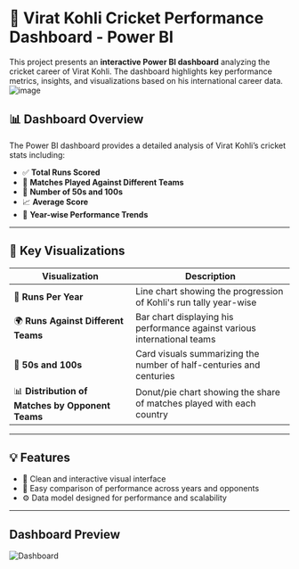 # 🏏 Virat Kohli Cricket Performance Dashboard - Power BI

This project presents an **interactive Power BI dashboard** analyzing the cricket career of Virat Kohli. The dashboard highlights key performance metrics, insights, and visualizations based on his international career data.
![image](https://github.com/user-attachments/assets/533af917-f76b-4974-b0dd-d7f19f0c74a8)


## 📊 Dashboard Overview

The Power BI dashboard provides a detailed analysis of Virat Kohli’s cricket stats including:

- ✅ **Total Runs Scored**
- 🏏 **Matches Played Against Different Teams**
- 💯 **Number of 50s and 100s**
- 📈 **Average Score**
- 📅 **Year-wise Performance Trends**

---

## 📌 Key Visualizations

| Visualization | Description |
|---------------|-------------|
| 📆 **Runs Per Year** | Line chart showing the progression of Kohli's run tally year-wise |
| 🌍 **Runs Against Different Teams** | Bar chart displaying his performance against various international teams |
| 🧮 **50s and 100s** | Card visuals summarizing the number of half-centuries and centuries |
| 📊 **Distribution of Matches by Opponent Teams** | Donut/pie chart showing the share of matches played with each country |

---

## 💡 Features

- 📌 Clean and interactive visual interface
- 🧠 Easy comparison of performance across years and opponents
- ⚙️ Data model designed for performance and scalability

---

## Dashboard Preview
![Dashboard](https://github.com/user-attachments/assets/2c71f935-93b9-4468-8097-c0f45883ea61)



